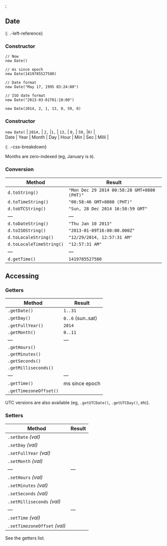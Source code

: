 ;

Date
----

{: .-left-reference}

### Constructor

    // Now
    new Date()

    // ms since epoch
    new Date(1419785527580)

    // Date format
    new Date("May 17, 1995 03:24:00")

    // ISO date format
    new Date("2013-03-01T01:10:00")

    new Date(2014, 2, 1, 13, 0, 59, 0)

### Constructor

`new Date(` | `2014,` | `2,` |`1,` | `13,` | `0,` | `59,` |`0)` |  
Date | Year | Month | Day | Hour | Min | Sec | Milli |

{: .-css-breakdown}

Months are zero-indexed (eg, January is `0`).

### Conversion

<table><thead><tr class="header"><th>Method</th><th>Result</th></tr></thead><tbody><tr class="odd"><td><code>d.toString()</code></td><td><code>"Mon Dec 29 2014 00:58:28 GMT+0800 (PHT)"</code></td></tr><tr class="even"><td><code>d.toTimeString()</code></td><td><code>"00:58:46 GMT+0800 (PHT)"</code></td></tr><tr class="odd"><td><code>d.toUTCString()</code></td><td><code>"Sun, 28 Dec 2014 16:58:59 GMT"</code></td></tr><tr class="even"><td>—</td><td>—</td></tr><tr class="odd"><td><code>d.toDateString()</code></td><td><code>"Thu Jan 10 2013"</code></td></tr><tr class="even"><td><code>d.toISOString()</code></td><td><code>"2013-01-09T16:00:00.000Z"</code></td></tr><tr class="odd"><td><code>d.toLocaleString()</code></td><td><code>"12/29/2014, 12:57:31 AM"</code></td></tr><tr class="even"><td><code>d.toLocaleTimeString()</code></td><td><code>"12:57:31 AM"</code></td></tr><tr class="odd"><td>—</td><td>—</td></tr><tr class="even"><td><code>d.getTime()</code></td><td><code>1419785527580</code></td></tr></tbody></table>

Accessing
---------

### Getters

<table><thead><tr class="header"><th>Method</th><th>Result</th></tr></thead><tbody><tr class="odd"><td><code>.getDate()</code></td><td><code>1..31</code></td></tr><tr class="even"><td><code>.getDay()</code></td><td><code>0..6</code> (sun..sat)</td></tr><tr class="odd"><td><code>.getFullYear()</code></td><td><code>2014</code></td></tr><tr class="even"><td><code>.getMonth()</code></td><td><code>0..11</code></td></tr><tr class="odd"><td>—</td><td>—</td></tr><tr class="even"><td><code>.getHours()</code></td><td></td></tr><tr class="odd"><td><code>.getMinutes()</code></td><td></td></tr><tr class="even"><td><code>.getSeconds()</code></td><td></td></tr><tr class="odd"><td><code>.getMilliseconds()</code></td><td></td></tr><tr class="even"><td>—</td><td>—</td></tr><tr class="odd"><td><code>.getTime()</code></td><td>ms since epoch</td></tr><tr class="even"><td><code>.getTimezoneOffset()</code></td><td></td></tr></tbody></table>

UTC versions are also available (eg, `.getUTCDate()`, `.getUTCDay()`, etc).

### Setters

<table><thead><tr class="header"><th>Method</th><th>Result</th></tr></thead><tbody><tr class="odd"><td><code>.setDate</code> <em>(val)</em></td><td></td></tr><tr class="even"><td><code>.setDay</code> <em>(val)</em></td><td></td></tr><tr class="odd"><td><code>.setFullYear</code> <em>(val)</em></td><td></td></tr><tr class="even"><td><code>.setMonth</code> <em>(val)</em></td><td></td></tr><tr class="odd"><td>—</td><td>—</td></tr><tr class="even"><td><code>.setHours</code> <em>(val)</em></td><td></td></tr><tr class="odd"><td><code>.setMinutes</code> <em>(val)</em></td><td></td></tr><tr class="even"><td><code>.setSeconds</code> <em>(val)</em></td><td></td></tr><tr class="odd"><td><code>.setMilliseconds</code> <em>(val)</em></td><td></td></tr><tr class="even"><td>—</td><td>—</td></tr><tr class="odd"><td><code>.setTime</code> <em>(val)</em></td><td></td></tr><tr class="even"><td><code>.setTimezoneOffset</code> <em>(val)</em></td><td></td></tr></tbody></table>

See the getters list.
